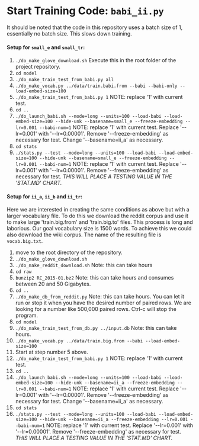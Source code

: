 # Start Training Code: `babi_ii.py`

It should be noted that the code in this repository uses a batch size of 1, essentially no batch size. This slows down training.

#### Setup for `small_e` and `small_tr`:
1. `./do_make_glove_download.sh` Execute this in the root folder of the project repository.
2. `cd model`
3. `./do_make_train_test_from_babi.py all`
4. `./do_make_vocab.py ../data/train.babi.from --babi --babi-only --load-embed-size=100`
5. `./do_make_train_test_from_babi.py 1` NOTE: replace '1' with current test.
6. `cd ..`
7. `./do_launch_babi.sh --mode=long --units=100 --load-babi --load-embed-size=100 --hide-unk --basename=small_e --freeze-embedding --lr=0.001 --babi-num=1` NOTE: replace '1' with current test. Replace '--lr=0.001' with '--lr=0.00001'. Remove '--freeze-embedding' as necessary for test. Change '--basename=ii_a' as necessary.
8. `cd stats`
9. `./stats.py --test --mode=long --units=100 --load-babi --load-embed-size=100 --hide-unk --basename=small_e --freeze-embedding --lr=0.001 --babi-num=1` NOTE: replace '1' with current test. Replace '--lr=0.001' with '--lr=0.00001'. Remove '--freeze-embedding' as necessary for test. *THIS WILL PLACE A TESTING VALUE IN THE 'STAT.MD' CHART.*

#### Setup for `ii_a`, `ii_b` and `ii_tr`:
Here we are interested in creating the same conditions as above but with a larger vocabulary file. To do this we download the reddit corpus and use it to make large 'train.big.from' and 'train.big.to' files. This process is long and laborious. Our goal vocabulary size is 1500 words. To achieve this we could also download the wiki corpus. The name of the resulting file is `vocab.big.txt`.

1. move to the root directory of the repository.
2. `./do_make_glove_download.sh`
3. `./do_make_reddit_download.sh` Note: this can take hours
4. `cd raw`
5. `bunzip2 RC_2015-01.bz2` Note: this can take hours and consumes between 20 and 50 Gigabytes.
6. `cd ..`
7. `./do_make_db_from_reddit.py` Note: this can take hours. You can let it run or stop it when you have the desired number of paired rows. We are looking for a number like 500,000 paired rows. Ctrl-c will stop the program.
8. `cd model`
9. `./do_make_train_test_from_db.py ../input.db` Note: this can take hours.
10. `./do_make_vocab.py ../data/train.big.from --babi --load-embed-size=100`
11. Start at step number 5 above.
12. `./do_make_train_test_from_babi.py 1` NOTE: replace '1' with current test.
13. `cd ..`
14. `./do_launch_babi.sh --mode=long --units=100 --load-babi --load-embed-size=100 --hide-unk --basename=ii_a --freeze-embedding --lr=0.001 --babi-num=1` NOTE: replace '1' with current test. Replace '--lr=0.001' with '--lr=0.00001'. Remove '--freeze-embedding' as necessary for test. Change '--basename=ii_a' as necessary.
15. `cd stats`
16. `./stats.py --test --mode=long --units=100 --load-babi --load-embed-size=100 --hide-unk --basename=ii_a --freeze-embedding --lr=0.001 --babi-num=1` NOTE: replace '1' with current test. Replace '--lr=0.001' with '--lr=0.00001'. Remove '--freeze-embedding' as necessary for test. *THIS WILL PLACE A TESTING VALUE IN THE 'STAT.MD' CHART.*
